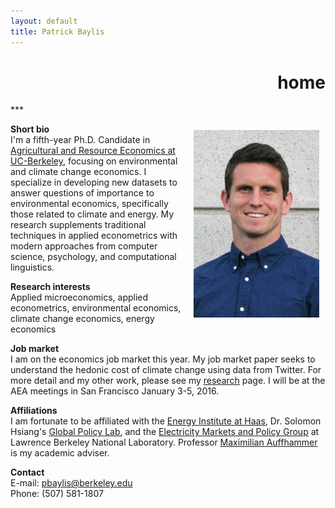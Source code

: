 ```yaml
---
layout: default
title: Patrick Baylis
---
```

<h1 align="right">home</h1>
***

<a href="images/smiling_dbgranite.jpg"><img src="images/smiling_dbgranite.jpg" alt="headshot" height="300px" class="shadow" style="float:right; margin:10px 10px 10px 10px;" /></a>

**Short bio** <br>
I'm a fifth-year Ph.D. Candidate in [Agricultural and Resource Economics at UC-Berkeley](http://areweb.berkeley.edu), focusing on environmental and climate change economics. I specialize in developing new datasets to answer questions of  importance to environmental economics, specifically those related to climate and energy. My research supplements traditional techniques in applied econometrics with modern approaches from computer science, psychology, and computational linguistics. 

**Research interests** <br>
Applied microeconomics, applied econometrics, environmental economics, climate change economics, energy economics

**Job market**<br>
I am on the economics job market this year. My job market paper seeks to understand the hedonic cost of climate change using data from Twitter. For more detail and my other work, please see my [research](research.html) page. I will be at the AEA meetings in San Francisco January 3-5, 2016. 

**Affiliations**<br>
I am fortunate to be affiliated with the [Energy Institute at Haas](https://ei.haas.berkeley.edu), Dr. Solomon Hsiang's [Global Policy Lab](http://www.solomonhsiang.com/lab), and the [Electricity Markets and Policy Group](http://emp.lbl.gov/) at Lawrence Berkeley National Laboratory. Professor [Maximilian Auffhammer](http://www.auffhammer.com/) is my academic adviser.

**Contact** <br>
E-mail: <a href="mailto:pbaylis@berkeley.edu">pbaylis@berkeley.edu</a> <br>
Phone: (507) 581-1807